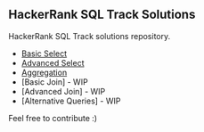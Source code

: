 ## HackerRank SQL Track Solutions
HackerRank SQL Track solutions repository.

* [Basic Select](https://github.com/vnbrs/hackerrank-sql/tree/master/basic-select)
* [Advanced Select](https://github.com/vnbrs/hackerrank-sql/tree/master/advanced-select)
* [Aggregation](https://github.com/vnbrs/hackerrank-sql/tree/master/aggregation)
* [Basic Join] - WIP
* [Advanced Join] - WIP
* [Alternative Queries] - WIP

Feel free to contribute :)